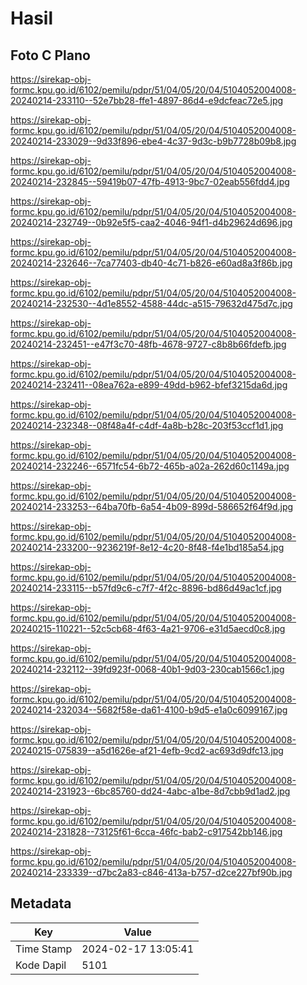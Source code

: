 # Hasil

## Foto C Plano

https://sirekap-obj-formc.kpu.go.id/6102/pemilu/pdpr/51/04/05/20/04/5104052004008-20240214-233110--52e7bb28-ffe1-4897-86d4-e9dcfeac72e5.jpg

https://sirekap-obj-formc.kpu.go.id/6102/pemilu/pdpr/51/04/05/20/04/5104052004008-20240214-233029--9d33f896-ebe4-4c37-9d3c-b9b7728b09b8.jpg

https://sirekap-obj-formc.kpu.go.id/6102/pemilu/pdpr/51/04/05/20/04/5104052004008-20240214-232845--59419b07-47fb-4913-9bc7-02eab556fdd4.jpg

https://sirekap-obj-formc.kpu.go.id/6102/pemilu/pdpr/51/04/05/20/04/5104052004008-20240214-232749--0b92e5f5-caa2-4046-94f1-d4b29624d696.jpg

https://sirekap-obj-formc.kpu.go.id/6102/pemilu/pdpr/51/04/05/20/04/5104052004008-20240214-232646--7ca77403-db40-4c71-b826-e60ad8a3f86b.jpg

https://sirekap-obj-formc.kpu.go.id/6102/pemilu/pdpr/51/04/05/20/04/5104052004008-20240214-232530--4d1e8552-4588-44dc-a515-79632d475d7c.jpg

https://sirekap-obj-formc.kpu.go.id/6102/pemilu/pdpr/51/04/05/20/04/5104052004008-20240214-232451--e47f3c70-48fb-4678-9727-c8b8b66fdefb.jpg

https://sirekap-obj-formc.kpu.go.id/6102/pemilu/pdpr/51/04/05/20/04/5104052004008-20240214-232411--08ea762a-e899-49dd-b962-bfef3215da6d.jpg

https://sirekap-obj-formc.kpu.go.id/6102/pemilu/pdpr/51/04/05/20/04/5104052004008-20240214-232348--08f48a4f-c4df-4a8b-b28c-203f53ccf1d1.jpg

https://sirekap-obj-formc.kpu.go.id/6102/pemilu/pdpr/51/04/05/20/04/5104052004008-20240214-232246--6571fc54-6b72-465b-a02a-262d60c1149a.jpg

https://sirekap-obj-formc.kpu.go.id/6102/pemilu/pdpr/51/04/05/20/04/5104052004008-20240214-233253--64ba70fb-6a54-4b09-899d-586652f64f9d.jpg

https://sirekap-obj-formc.kpu.go.id/6102/pemilu/pdpr/51/04/05/20/04/5104052004008-20240214-233200--9236219f-8e12-4c20-8f48-f4e1bd185a54.jpg

https://sirekap-obj-formc.kpu.go.id/6102/pemilu/pdpr/51/04/05/20/04/5104052004008-20240214-233115--b57fd9c6-c7f7-4f2c-8896-bd86d49ac1cf.jpg

https://sirekap-obj-formc.kpu.go.id/6102/pemilu/pdpr/51/04/05/20/04/5104052004008-20240215-110221--52c5cb68-4f63-4a21-9706-e31d5aecd0c8.jpg

https://sirekap-obj-formc.kpu.go.id/6102/pemilu/pdpr/51/04/05/20/04/5104052004008-20240214-232112--39fd923f-0068-40b1-9d03-230cab1566c1.jpg

https://sirekap-obj-formc.kpu.go.id/6102/pemilu/pdpr/51/04/05/20/04/5104052004008-20240214-232034--5682f58e-da61-4100-b9d5-e1a0c6099167.jpg

https://sirekap-obj-formc.kpu.go.id/6102/pemilu/pdpr/51/04/05/20/04/5104052004008-20240215-075839--a5d1626e-af21-4efb-9cd2-ac693d9dfc13.jpg

https://sirekap-obj-formc.kpu.go.id/6102/pemilu/pdpr/51/04/05/20/04/5104052004008-20240214-231923--6bc85760-dd24-4abc-a1be-8d7cbb9d1ad2.jpg

https://sirekap-obj-formc.kpu.go.id/6102/pemilu/pdpr/51/04/05/20/04/5104052004008-20240214-231828--73125f61-6cca-46fc-bab2-c917542bb146.jpg

https://sirekap-obj-formc.kpu.go.id/6102/pemilu/pdpr/51/04/05/20/04/5104052004008-20240214-233339--d7bc2a83-c846-413a-b757-d2ce227bf90b.jpg


## Metadata

| Key        | Value               |
| ---------- | ------------------- |
| Time Stamp | 2024-02-17 13:05:41 |
| Kode Dapil | 5101                |



